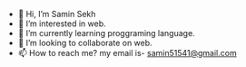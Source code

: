 - 👋 Hi, I’m Samin Sekh
- 👀 I’m interested in web.
- 🌱 I’m currently learning proggraming language.
- 💞️ I’m looking to collaborate on web.
- 📫 How to reach me? my email is- samin51541@gmail.com

<!---
SaminSekh/SaminSekh is a ✨ special ✨ repository because its `README.md` (this file) appears on your GitHub profile.
You can click the Preview link to take a look at your changes.
--->
